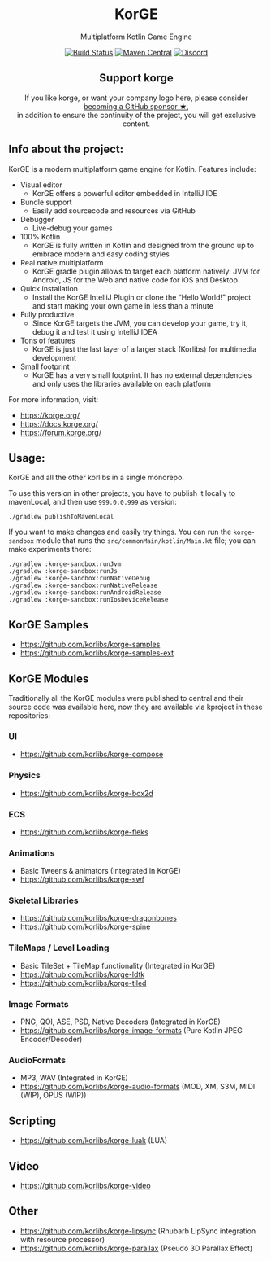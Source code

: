 <h1 align="center">KorGE</h1>
<p align="center">Multiplatform Kotlin Game Engine</p>

<!-- BADGES -->
<p align="center">
	<a href="https://github.com/korlibs/korge/actions"><img alt="Build Status" src="https://github.com/korlibs/korge/workflows/CI/badge.svg" /></a>
    <a href="https://search.maven.org/artifact/com.soywiz.korlibs.korge.plugins/korge-gradle-plugin"><img alt="Maven Central" src="https://img.shields.io/maven-central/v/com.soywiz.korlibs.korge.plugins/korge-gradle-plugin"></a>
	<a href="https://discord.korge.org/"><img alt="Discord" src="https://img.shields.io/discord/728582275884908604?logo=discord&label=Discord" /></a>
</p>
<!-- /BADGES -->

<!-- SUPPORT -->
<h2 align="center">Support korge</h2>
<p align="center">
If you like korge, or want your company logo here, please consider <a href="https://github.com/sponsors/soywiz">becoming a GitHub sponsor ★</a>,<br />
in addition to ensure the continuity of the project, you will get exclusive content.
</p>
<!-- /SUPPORT -->

## Info about the project:

KorGE is a modern multiplatform game engine for Kotlin. Features include:

* Visual editor
  * KorGE offers a powerful editor embedded in IntelliJ IDE
* Bundle support
  * Easily add sourcecode and resources via GitHub
* Debugger
  * Live-debug your games
* 100% Kotlin
  * KorGE is fully written in Kotlin and designed from the ground up to embrace modern and easy coding styles
* Real native multiplatform
  * KorGE gradle plugin allows to target each platform natively: JVM for Android, JS for the Web and native code for iOS and Desktop
* Quick installation
  * Install the KorGE IntelliJ Plugin or clone the “Hello World!” project and start making your own game in less than a minute
* Fully productive
  * Since KorGE targets the JVM, you can develop your game, try it, debug it and test it using IntelliJ IDEA
* Tons of features
  * KorGE is just the last layer of a larger stack (Korlibs) for multimedia development
* Small footprint
  * KorGE has a very small footprint. It has no external dependencies and only uses the libraries available on each platform

For more information, visit:

* <https://korge.org/>
* <https://docs.korge.org/>
* <https://forum.korge.org/>

## Usage:

KorGE and all the other korlibs in a single monorepo.

To use this version in other projects,
you have to publish it locally to mavenLocal,
and then use `999.0.0.999` as version: 

```shell script
./gradlew publishToMavenLocal
```

If you want to make changes and easily try things.
You can run the `korge-sandbox` module that runs
the `src/commonMain/kotlin/Main.kt` file;
you can make experiments there:

```shell script
./gradlew :korge-sandbox:runJvm
./gradlew :korge-sandbox:runJs
./gradlew :korge-sandbox:runNativeDebug
./gradlew :korge-sandbox:runNativeRelease
./gradlew :korge-sandbox:runAndroidRelease
./gradlew :korge-sandbox:runIosDeviceRelease
```

## KorGE Samples

* <https://github.com/korlibs/korge-samples>
* <https://github.com/korlibs/korge-samples-ext>

## KorGE Modules

Traditionally all the KorGE modules were published to central and their source code was available here,
now they are available via kproject in these repositories:

### UI

* <https://github.com/korlibs/korge-compose>

### Physics

* <https://github.com/korlibs/korge-box2d>

### ECS

* <https://github.com/korlibs/korge-fleks>

### Animations

* Basic Tweens & animators (Integrated in KorGE)
* <https://github.com/korlibs/korge-swf>

### Skeletal Libraries

* <https://github.com/korlibs/korge-dragonbones>
* <https://github.com/korlibs/korge-spine>

### TileMaps / Level Loading

* Basic TileSet + TileMap functionality (Integrated in KorGE)
* <https://github.com/korlibs/korge-ldtk>
* <https://github.com/korlibs/korge-tiled>

### Image Formats

* PNG, QOI, ASE, PSD, Native Decoders (Integrated in KorGE)
* <https://github.com/korlibs/korge-image-formats> (Pure Kotlin JPEG Encoder/Decoder)

### AudioFormats

* MP3, WAV (Integrated in KorGE)
* <https://github.com/korlibs/korge-audio-formats> (MOD, XM, S3M, MIDI (WIP), OPUS (WIP))

## Scripting

* <https://github.com/korlibs/korge-luak> (LUA)

## Video

* <https://github.com/korlibs/korge-video>

## Other

* <https://github.com/korlibs/korge-lipsync> (Rhubarb LipSync integration with resource processor)
* <https://github.com/korlibs/korge-parallax> (Pseudo 3D Parallax Effect)
